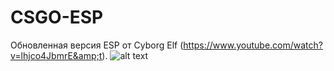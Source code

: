 # CSGO-ESP
Обновленная версия ESP от Cyborg Elf (https://www.youtube.com/watch?v=lhjco4JbmrE&amp;t).
![alt text](screenshots/1.png "Описание будет тут")
